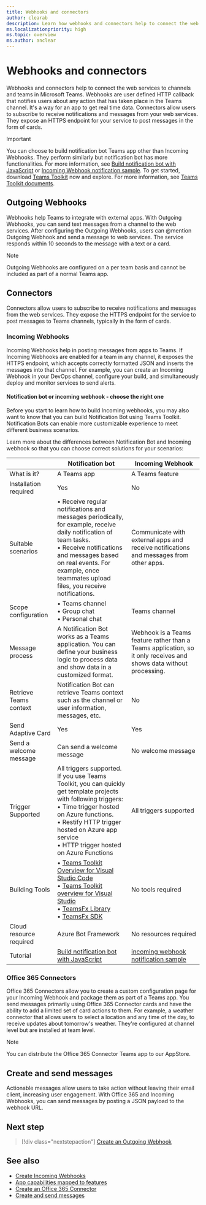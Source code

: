 ```yaml
---
title: Webhooks and connectors
author: clearab
description: Learn how webhooks and connectors help to connect the web services to channels and teams in Microsoft Teams. Learn Incoming, Outgoing Webhooks, and Office 365 Connectors.
ms.localizationpriority: high
ms.topic: overview
ms.author: anclear
---
```


# Webhooks and connectors

Webhooks and connectors help to connect the web services to channels and teams in Microsoft Teams. Webhooks are user defined HTTP callback that notifies users about any action that has taken place in the Teams channel. It's a way for an app to get real time data. Connectors allow users to subscribe to receive notifications and messages from your web services. They expose an HTTPS endpoint for your service to post messages in the form of cards.

> [!IMPORTANT]
> You can choose to build notification bot Teams app other than Incoming Webhooks. They perform similarly but notification bot has more functionalities. For more information, see [Build notification bot with JavaScript](../sbs-gs-notificationbot.yml) or [Incoming Webhook notification sample](https://github.com/OfficeDev/TeamsFx-Samples/tree/dev/incoming-webhook-notification). To get started, download [Teams Toolkit](https://marketplace.visualstudio.com/items?itemName=TeamsDevApp.ms-teams-vscode-extension) now and explore. For more information, see [Teams Toolkit documents](../toolkit/teams-toolkit-fundamentals.md).

## Outgoing Webhooks

Webhooks help Teams to integrate with external apps. With Outgoing Webhooks, you can send text messages from a channel to the web services. After configuring the Outgoing Webhooks, users can @mention Outgoing Webhook and send a message to web services. The service responds within 10 seconds to the message with a text or a card.

> [!NOTE]
> Outgoing Webhooks are configured on a per team basis and cannot be included as part of a normal Teams app.

## Connectors

Connectors allow users to subscribe to receive notifications and messages from the web services. They expose the HTTPS endpoint for the service to post messages to Teams channels, typically in the form of cards.

### Incoming Webhooks

Incoming Webhooks help in posting messages from apps to Teams. If Incoming Webhooks are enabled for a team in any channel, it exposes the HTTPS endpoint, which accepts correctly formatted JSON and inserts the messages into that channel. For example, you can create an Incoming Webhook in your DevOps channel, configure your build, and simultaneously deploy and monitor services to send alerts.

#### Notification bot or incoming webhook - choose the right one

Before you start to learn how to build Incoming webhooks, you may also want to know that you can build Notification Bot using Teams Toolkit. Notification Bots can enable more customizable experience to meet different business scenarios.

Learn more about the differences between Notification Bot and Incoming webhook so that you can choose correct solutions for your scenarios:

| &nbsp; | Notification bot |  Incoming Webhook |
| --- | --- | --- |
| What is it? | A Teams app | A Teams feature |
| Installation required | Yes | No |
| Suitable scenarios | • Receive regular notifications and messages periodically, for example, receive daily notification of team tasks. <br>  • Receive notifications and messages based on real events. For example, once teammates upload files, you receive notifications. | Communicate with external apps and receive notifications and messages from other apps. |
| Scope configuration | • Teams channel <br> • Group chat <br> • Personal chat | Teams channel |
| Message process | A Notification Bot works as a Teams application. You can define your business logic to process data and show data in a customized format. | Webhook is a Teams feature rather than a Teams application, so it only receives and shows data without processing. |
| Retrieve Teams context | Notification Bot can retrieve Teams context such as the channel or user information, messages, etc. | No |
| Send Adaptive Card | Yes | Yes |
| Send a welcome message | Can send a welcome message | No welcome message |
| Trigger Supported | All triggers supported. If you use Teams Toolkit, you can quickly get template projects with following triggers: <br> • Time trigger hosted on Azure functions. <br> • Restify HTTP trigger hosted on Azure app service <br> • HTTP trigger hosted on Azure Functions | All triggers supported |
| Building Tools | • [Teams Toolkit Overview for Visual Studio Code](../toolkit/teams-toolkit-fundamentals.md) <br> • [Teams Toolkit overview for Visual Studio](../toolkit/teams-toolkit-fundamentals.md) <br> • [TeamsFx Library](../toolkit/TeamsFx-CLI.md) <br> • [TeamsFx SDK](../toolkit/TeamsFx-SDK.md) | No tools required |
| Cloud resource required | Azure Bot Framework | No resources required |
| Tutorial | [Build notification bot with JavaScript](../sbs-gs-notificationbot.yml) | [incoming webhook notification sample](https://github.com/OfficeDev/TeamsFx-Samples/tree/dev/Incoming-Webhook-notification) |

### Office 365 Connectors

Office 365 Connectors allow you to create a custom configuration page for your Incoming Webhook and package them as part of a Teams app. You send messages primarily using Office 365 Connector cards and have the ability to add a limited set of card actions to them. For example, a weather connector that allows users to select a location and any time of the day, to receive updates about tomorrow's weather. They're configured at channel level but are installed at team level.

> [!NOTE]
> You can distribute the Office 365 Connector Teams app to our AppStore.

## Create and send messages

Actionable messages allow users to take action without leaving their email client, increasing user engagement. With Office 365 and Incoming Webhooks, you can send messages by posting a JSON payload to the webhook URL.

## Next step

> [!div class="nextstepaction"]
> [Create an Outgoing Webhook](~/webhooks-and-connectors/how-to/add-outgoing-webhook.md)

## See also

* [Create Incoming Webhooks](~/webhooks-and-connectors/how-to/add-incoming-webhook.md)
* [App capabilities mapped to features](../concepts/design/map-use-cases.md#app-capabilities-mapped-to-features)
* [Create an Office 365 Connector](~/webhooks-and-connectors/how-to/connectors-creating.md)
* [Create and send messages](~/webhooks-and-connectors/how-to/connectors-using.md)
